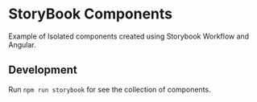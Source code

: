# StoryBook Components

Example of Isolated components created using Storybook Workflow and Angular.

## Development

Run `npm run storybook` for see the collection of components.



